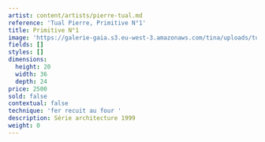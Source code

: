 ```yaml
---
artist: content/artists/pierre-tual.md
reference: 'Tual Pierre, Primitive N°1'
title: Primitive N°1
image: 'https://galerie-gaia.s3.eu-west-3.amazonaws.com/tina/uploads/tual-pierre/galerie-gaia-pierre-tual-primitive-n-1.jpg'
fields: []
styles: []
dimensions:
  height: 20
  width: 36
  depth: 24
price: 2500
sold: false
contextual: false
technique: 'fer recuit au four '
description: Série architecture 1999
weight: 0
---
```


